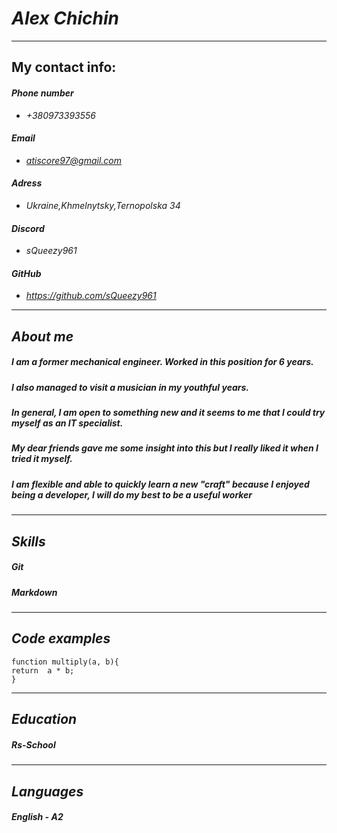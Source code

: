 # *Alex Chichin*
---
## **My contact info:**
#### *Phone number*  
+ *+380973393556* 
#### *Email* 
+ *atiscore97@gmail.com*
#### *Adress*
+ *Ukraine,Khmelnytsky,Ternopolska 34*
#### *Discord*
+ *sQueezy961*
#### *GitHub*
+ *https://github.com/sQueezy961*
---
## *About me*
##### *I am a former mechanical engineer. Worked in this position for 6 years.*
##### *I also managed to visit a musician in my youthful years.*
##### *In general, I am open to something new and it seems to me that I could try myself as an IT specialist.*
##### *My dear friends gave me some insight into this but I really liked it when I tried it myself.*
##### ***I am flexible and able to quickly learn a new "craft" because I enjoyed being a developer, I will do my best to be a useful worker***
---
## *Skills*
##### *Git*
##### *Markdown*
---
## *Code examples*
```
function multiply(a, b){
return  a * b;
}
```
---
## *Education*
##### **Rs-School**
---
## *Languages*
#### *English - A2*


